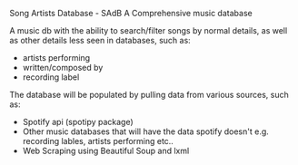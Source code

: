 Song Artists Database - SAdB 
A Comprehensive music database

A music db with the ability to search/filter songs by normal details,
as well as other details less seen in databases, such as: 
   - artists performing
   - written/composed by
   - recording label

The database will be populated by pulling data from various sources, such as:
   - Spotify api (spotipy package)
   - Other music databases that will have the data spotify doesn't e.g. recording lables, artists performing etc..
   - Web Scraping using Beautiful Soup and lxml 
